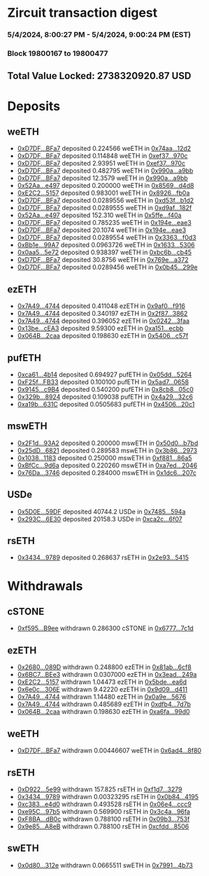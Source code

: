 # Zircuit transaction digest
### 5/4/2024, 8:00:27 PM - 5/4/2024, 9:00:24 PM (EST)
### Block 19800167 to 19800477

## Total Value Locked: 2738320920.87 USD

# Deposits
## weETH
- [0xD7DF...BFa7](https://etherscan.io/address/0xD7DF7E085214743530afF339aFC420c7c720BFa7) deposited 0.224566 weETH in [0x74aa...12d2](https://etherscan.io/tx/0xD7DF7E085214743530afF339aFC420c7c720BFa7)
- [0xD7DF...BFa7](https://etherscan.io/address/0xD7DF7E085214743530afF339aFC420c7c720BFa7) deposited 0.114848 weETH in [0xef37...970c](https://etherscan.io/tx/0xD7DF7E085214743530afF339aFC420c7c720BFa7)
- [0xD7DF...BFa7](https://etherscan.io/address/0xD7DF7E085214743530afF339aFC420c7c720BFa7) deposited 2.93951 weETH in [0xef37...970c](https://etherscan.io/tx/0xD7DF7E085214743530afF339aFC420c7c720BFa7)
- [0xD7DF...BFa7](https://etherscan.io/address/0xD7DF7E085214743530afF339aFC420c7c720BFa7) deposited 0.482795 weETH in [0x990a...a9bb](https://etherscan.io/tx/0xD7DF7E085214743530afF339aFC420c7c720BFa7)
- [0xD7DF...BFa7](https://etherscan.io/address/0xD7DF7E085214743530afF339aFC420c7c720BFa7) deposited 12.3579 weETH in [0x990a...a9bb](https://etherscan.io/tx/0xD7DF7E085214743530afF339aFC420c7c720BFa7)
- [0x52Aa...e497](https://etherscan.io/address/0x52Aa899454998Be5b000Ad077a46Bbe360F4e497) deposited 0.200000 weETH in [0x8569...d4d8](https://etherscan.io/tx/0x52Aa899454998Be5b000Ad077a46Bbe360F4e497)
- [0xE2C2...5157](https://etherscan.io/address/0xE2C2bbAc29a8991C21D50cFB76d56Ef455D85157) deposited 0.983001 weETH in [0x8926...fb0a](https://etherscan.io/tx/0xE2C2bbAc29a8991C21D50cFB76d56Ef455D85157)
- [0xD7DF...BFa7](https://etherscan.io/address/0xD7DF7E085214743530afF339aFC420c7c720BFa7) deposited 0.0289556 weETH in [0xd53f...b1d2](https://etherscan.io/tx/0xD7DF7E085214743530afF339aFC420c7c720BFa7)
- [0xD7DF...BFa7](https://etherscan.io/address/0xD7DF7E085214743530afF339aFC420c7c720BFa7) deposited 0.0289555 weETH in [0xd9af...182f](https://etherscan.io/tx/0xD7DF7E085214743530afF339aFC420c7c720BFa7)
- [0x52Aa...e497](https://etherscan.io/address/0x52Aa899454998Be5b000Ad077a46Bbe360F4e497) deposited 152.310 weETH in [0x5ffe...f40a](https://etherscan.io/tx/0x52Aa899454998Be5b000Ad077a46Bbe360F4e497)
- [0xD7DF...BFa7](https://etherscan.io/address/0xD7DF7E085214743530afF339aFC420c7c720BFa7) deposited 0.785235 weETH in [0x194e...eae3](https://etherscan.io/tx/0xD7DF7E085214743530afF339aFC420c7c720BFa7)
- [0xD7DF...BFa7](https://etherscan.io/address/0xD7DF7E085214743530afF339aFC420c7c720BFa7) deposited 20.1074 weETH in [0x194e...eae3](https://etherscan.io/tx/0xD7DF7E085214743530afF339aFC420c7c720BFa7)
- [0xD7DF...BFa7](https://etherscan.io/address/0xD7DF7E085214743530afF339aFC420c7c720BFa7) deposited 0.0289554 weETH in [0x3363...f0d3](https://etherscan.io/tx/0xD7DF7E085214743530afF339aFC420c7c720BFa7)
- [0xBb1e...99A7](https://etherscan.io/address/0xBb1e9477D4F29E188fbE1F6216F26eaBC08499A7) deposited 0.0963726 weETH in [0x1633...5306](https://etherscan.io/tx/0xBb1e9477D4F29E188fbE1F6216F26eaBC08499A7)
- [0x0aa5...5e72](https://etherscan.io/address/0x0aa52b91cDA4129127726d808bEDeea562635e72) deposited 0.938397 weETH in [0xbc6b...cb45](https://etherscan.io/tx/0x0aa52b91cDA4129127726d808bEDeea562635e72)
- [0xD7DF...BFa7](https://etherscan.io/address/0xD7DF7E085214743530afF339aFC420c7c720BFa7) deposited 30.8756 weETH in [0x769e...a372](https://etherscan.io/tx/0xD7DF7E085214743530afF339aFC420c7c720BFa7)
- [0xD7DF...BFa7](https://etherscan.io/address/0xD7DF7E085214743530afF339aFC420c7c720BFa7) deposited 0.0289456 weETH in [0x0b45...299e](https://etherscan.io/tx/0xD7DF7E085214743530afF339aFC420c7c720BFa7)
## ezETH
- [0x7A49...4744](https://etherscan.io/address/0x7A493Be5c2ce014cD049Bf178a1ac0Db1B434744) deposited 0.411048 ezETH in [0x9af0...f916](https://etherscan.io/tx/0x7A493Be5c2ce014cD049Bf178a1ac0Db1B434744)
- [0x7A49...4744](https://etherscan.io/address/0x7A493Be5c2ce014cD049Bf178a1ac0Db1B434744) deposited 0.340197 ezETH in [0x2f87...3862](https://etherscan.io/tx/0x7A493Be5c2ce014cD049Bf178a1ac0Db1B434744)
- [0x7A49...4744](https://etherscan.io/address/0x7A493Be5c2ce014cD049Bf178a1ac0Db1B434744) deposited 0.396052 ezETH in [0x0242...3faa](https://etherscan.io/tx/0x7A493Be5c2ce014cD049Bf178a1ac0Db1B434744)
- [0x13be...cEA3](https://etherscan.io/address/0x13be9884bEc628c2D1522dC7a33844365a0FcEA3) deposited 9.59300 ezETH in [0xa151...ecbb](https://etherscan.io/tx/0x13be9884bEc628c2D1522dC7a33844365a0FcEA3)
- [0x064B...2caa](https://etherscan.io/address/0x064Bde08E9B468f6be0E9C16934A52AAEf9c2caa) deposited 0.198630 ezETH in [0x5406...c57f](https://etherscan.io/tx/0x064Bde08E9B468f6be0E9C16934A52AAEf9c2caa)
## pufETH
- [0xca61...4b14](https://etherscan.io/address/0xca61AC437F00Cbe6167e38b4301227C806E74b14) deposited 0.694927 pufETH in [0x05dd...5264](https://etherscan.io/tx/0xca61AC437F00Cbe6167e38b4301227C806E74b14)
- [0xF25f...FB33](https://etherscan.io/address/0xF25f04FB8b94766c8143BBC71920Df298496FB33) deposited 0.100100 pufETH in [0x5ad7...0658](https://etherscan.io/tx/0xF25f04FB8b94766c8143BBC71920Df298496FB33)
- [0x9145...c9B4](https://etherscan.io/address/0x91459C17AfcEa32bF69B4D773930E4aC0CD8c9B4) deposited 0.540200 pufETH in [0x8cb8...05c0](https://etherscan.io/tx/0x91459C17AfcEa32bF69B4D773930E4aC0CD8c9B4)
- [0x329b...8924](https://etherscan.io/address/0x329bD506637cC2d6CEb8F970389Ee1D179cE8924) deposited 0.109038 pufETH in [0x4a29...32c6](https://etherscan.io/tx/0x329bD506637cC2d6CEb8F970389Ee1D179cE8924)
- [0xa19b...631C](https://etherscan.io/address/0xa19bD6C4CA6885A150CF59d634Abefa54DAa631C) deposited 0.0505683 pufETH in [0x4506...20c1](https://etherscan.io/tx/0xa19bD6C4CA6885A150CF59d634Abefa54DAa631C)
## mswETH
- [0x2F1d...93A2](https://etherscan.io/address/0x2F1d2F3699f437da19a5C9C5F253F189E5Ec93A2) deposited 0.200000 mswETH in [0x50d0...b7bd](https://etherscan.io/tx/0x2F1d2F3699f437da19a5C9C5F253F189E5Ec93A2)
- [0x25dD...6821](https://etherscan.io/address/0x25dD6ab414a8A03EA8b2564Bd2F10Bd6E35f6821) deposited 0.289583 mswETH in [0x3b86...2973](https://etherscan.io/tx/0x25dD6ab414a8A03EA8b2564Bd2F10Bd6E35f6821)
- [0x1038...1183](https://etherscan.io/address/0x10384b51d3fF22df568a475139B42D68E5251183) deposited 0.250000 mswETH in [0xf881...86a5](https://etherscan.io/tx/0x10384b51d3fF22df568a475139B42D68E5251183)
- [0xBfCc...9d6a](https://etherscan.io/address/0xBfCc3Cb3D6a8bdAC3AE04D46973Fcdb87A0f9d6a) deposited 0.220260 mswETH in [0xa7ed...2046](https://etherscan.io/tx/0xBfCc3Cb3D6a8bdAC3AE04D46973Fcdb87A0f9d6a)
- [0x76Da...3746](https://etherscan.io/address/0x76Da5910ceBd2A6c237db60479b06A88f8dE3746) deposited 0.284000 mswETH in [0x1dc6...207c](https://etherscan.io/tx/0x76Da5910ceBd2A6c237db60479b06A88f8dE3746)
## USDe
- [0x5D0E...59DF](https://etherscan.io/address/0x5D0E2f8fcd9FDcf53f15a988Eea53B51E50A59DF) deposited 40744.2 USDe in [0x7485...594a](https://etherscan.io/tx/0x5D0E2f8fcd9FDcf53f15a988Eea53B51E50A59DF)
- [0x293C...6E30](https://etherscan.io/address/0x293C6937D8D82e05B01335F7B33FBA0c8e256E30) deposited 20158.3 USDe in [0xca2c...6f07](https://etherscan.io/tx/0x293C6937D8D82e05B01335F7B33FBA0c8e256E30)
## rsETH
- [0x3434...9789](https://etherscan.io/address/0x34349c5569e7B846c3558961552D2202760A9789) deposited 0.268637 rsETH in [0x2e93...5415](https://etherscan.io/tx/0x34349c5569e7B846c3558961552D2202760A9789)
# Withdrawals
## cSTONE
- [0xf595...B9ee](https://etherscan.io/address/0xf59541987DFEEECbb3d63ceed4668e5f620DB9ee) withdrawn 0.286300 cSTONE in [0x6777...7c1d](https://etherscan.io/tx/0xf59541987DFEEECbb3d63ceed4668e5f620DB9ee)
## ezETH
- [0x2680...089D](https://etherscan.io/address/0x268070d5EEd5b24E34a5F4C17B5482178b18089D) withdrawn 0.248800 ezETH in [0x81ab...6cf8](https://etherscan.io/tx/0x268070d5EEd5b24E34a5F4C17B5482178b18089D)
- [0x6BC7...BEe3](https://etherscan.io/address/0x6BC75517D7332bCb0A55C6C050000733F0A5BEe3) withdrawn 0.0307000 ezETH in [0x3ead...249a](https://etherscan.io/tx/0x6BC75517D7332bCb0A55C6C050000733F0A5BEe3)
- [0xE2C2...5157](https://etherscan.io/address/0xE2C2bbAc29a8991C21D50cFB76d56Ef455D85157) withdrawn 1.04473 ezETH in [0x5bde...ea6d](https://etherscan.io/tx/0xE2C2bbAc29a8991C21D50cFB76d56Ef455D85157)
- [0x6e0c...306E](https://etherscan.io/address/0x6e0c16A471D57E4Ae1b1283786712caf86d2306E) withdrawn 9.42220 ezETH in [0x9d09...d411](https://etherscan.io/tx/0x6e0c16A471D57E4Ae1b1283786712caf86d2306E)
- [0x7A49...4744](https://etherscan.io/address/0x7A493Be5c2ce014cD049Bf178a1ac0Db1B434744) withdrawn 1.14480 ezETH in [0x0a9e...5676](https://etherscan.io/tx/0x7A493Be5c2ce014cD049Bf178a1ac0Db1B434744)
- [0x7A49...4744](https://etherscan.io/address/0x7A493Be5c2ce014cD049Bf178a1ac0Db1B434744) withdrawn 0.485689 ezETH in [0xdfb4...7d7b](https://etherscan.io/tx/0x7A493Be5c2ce014cD049Bf178a1ac0Db1B434744)
- [0x064B...2caa](https://etherscan.io/address/0x064Bde08E9B468f6be0E9C16934A52AAEf9c2caa) withdrawn 0.198630 ezETH in [0xa6fa...99d0](https://etherscan.io/tx/0x064Bde08E9B468f6be0E9C16934A52AAEf9c2caa)
## weETH
- [0xD7DF...BFa7](https://etherscan.io/address/0xD7DF7E085214743530afF339aFC420c7c720BFa7) withdrawn 0.00446607 weETH in [0x6ad4...8f80](https://etherscan.io/tx/0xD7DF7E085214743530afF339aFC420c7c720BFa7)
## rsETH
- [0xD922...5e99](https://etherscan.io/address/0xD92293dACa6bBeD57F8cb6D498B48eA93e035e99) withdrawn 157.825 rsETH in [0xf1d7...3279](https://etherscan.io/tx/0xD92293dACa6bBeD57F8cb6D498B48eA93e035e99)
- [0x3434...9789](https://etherscan.io/address/0x34349c5569e7B846c3558961552D2202760A9789) withdrawn 0.00323295 rsETH in [0x0b84...4195](https://etherscan.io/tx/0x34349c5569e7B846c3558961552D2202760A9789)
- [0xc383...e4d0](https://etherscan.io/address/0xc38376f8181581e30b0E355Dd72EBb747ba5e4d0) withdrawn 0.493528 rsETH in [0x06e4...ccc9](https://etherscan.io/tx/0xc38376f8181581e30b0E355Dd72EBb747ba5e4d0)
- [0xe95C...97b5](https://etherscan.io/address/0xe95C7D24e5A7644C5749f9496620BFA7F51E97b5) withdrawn 0.569900 rsETH in [0x3c4a...96fa](https://etherscan.io/tx/0xe95C7D24e5A7644C5749f9496620BFA7F51E97b5)
- [0xF8BA...dB0c](https://etherscan.io/address/0xF8BA71B2A5c922337Dc6B15f08Cab1dB2c7fdB0c) withdrawn 0.788100 rsETH in [0x09b3...753f](https://etherscan.io/tx/0xF8BA71B2A5c922337Dc6B15f08Cab1dB2c7fdB0c)
- [0x9e85...A8eB](https://etherscan.io/address/0x9e8545cB7e5D27Af92dbE7Ab738A69517DdBA8eB) withdrawn 0.788100 rsETH in [0xcfdd...8506](https://etherscan.io/tx/0x9e8545cB7e5D27Af92dbE7Ab738A69517DdBA8eB)
## swETH
- [0x0d80...312e](https://etherscan.io/address/0x0d80C76DE55d897174746E44CD3D5aC8c9E9312e) withdrawn 0.0665511 swETH in [0x7991...4b73](https://etherscan.io/tx/0x0d80C76DE55d897174746E44CD3D5aC8c9E9312e)
